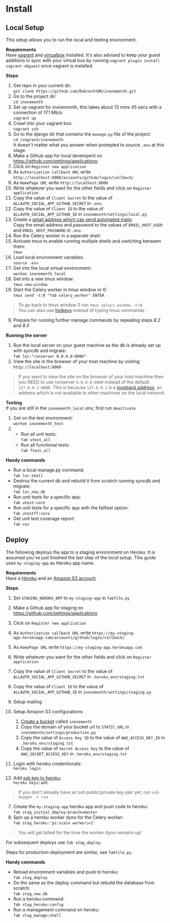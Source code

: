 # Install

## Local Setup

This setup allows you to run the local and testing environment.

**Requirements**   
Have [vagrant](http://www.vagrantup.com/downloads) and [virtualbox](https://www.virtualbox.org/wiki/Downloads) installed. It's also advised to keep your guest additions in sync with your virtual box by  running `vagrant plugin install vagrant-vbguest` once vagrant is installed.


**Steps**

1. Get repo in your current dir:  
  `git clone https://github.com/RobrechtDR/inonemonth.git`
2. Go to the project dir:  
  `cd inonemonth`
3. Set up vagrant for inonemonth, this takes about 13 mins 45 secs with a connection of 17.1 Mb/s:   
  `vagrant up`
4. Crawl into your vagrant box:  
   `vagrant ssh`  
5. Go to the django dir that contains the `manage.py` file of the project:   
  `cd /vagrant/inonemonth`     
   It doesn't matter what you answer when prompted to source `.env` at this stage.
6. Make a Github app for local developent on https://github.com/settings/applications:
  1. Click on `Register new application`
  2. As `Authorization callback URL` write `http://localhost:8000/accounts/github/login/callback/`
  3. As `HomePage URL` write `http://localhost:8000`
  4. Write whatever you want for the other fields and click on `Register application`
  5. Copy the value of `Client Secret` to the value of `ALLAUTH_SOCIAL_APP_GITHUB_SECRET` in `.env`.
  6. Copy the value of `Client ID` to the value of `ALLAUTH_SOCIAL_APP_GITHUB_ID` in `inonemonth/settings/local.py`.
7. Create a [gmail address which can send automated mails](https://support.google.com/mail/answer/14257?hl=en):   
   Copy the email address and password to the values of `EMAIL_HOST_USER` and `EMAIL_HOST_PASSWORD` in `.env`. 
8. Run the Celery worker in a seperate shell:    
  1. Activate tmux to enable running multiple shells and switching between them:     
    `tmux` 
  2. Load local environment variables:   
    `source .env`
  3. Get into the local virtual environment:    
    `workon inonemonth_local`
  4. Get into a new tmux window:      
    `tmux new-window`
  5. Start the Celery worker in tmux window nr 0:    
    `tmux send -t:0 "fab celery_worker" ENTER`

  > To go back to tmux window 0 run `tmux select-window -t:0`.    
  > You can also use [hotkeys](http://www.dayid.org/os/notes/tm.html) instead of typing tmux commands. 
9. Prepare for running further manage commands by repeating steps *8.2* and *8.3* 


**Running the server**  
1. Run the local server on your guest machine as the db is already set up with syncdb and migrate:  
  `fab loc:"runserver 0.0.0.0:8000"`  
2. View the site in the browser of your host machine by visiting `http://localhost:8009`

> If you want to view the site on the browser of your host machine then you NEED 
> to use runserver `0.0.0.0:8000` instead of the default `127.0.0.1:8000`. This is because 
> `127.0.0.1` is a [loopback address](http://stackoverflow.com/questions/18157353/connection-reset-when-port-forwarding-with-vagrant),
> an address which is not available to other machines on the local network

**Testing**  
If you are still in the `inonemonth_local` env, first run `deactivate`  

1. Get on the test environment:   
  `workon inonemonth_test`  
2.  
   * Run all unit tests:  
     `fab utest_all`   
   * Run all functional tests:   
     `fab ftest_all` 


**Handy commands**   

* Run a local manage.py command:  
   `fab loc:shell`
* Destroy the current db and rebuild it from scratch running syncdb and migrate:  
  `fab loc_new_db`  
* Run unit tests for a specific app:   
  `fab utest:core`
* Run unit tests for a specific app with the failfast option:    
  `fab utestff:core`
* Get unit test coverage report:   
  `fab cov`


## Deploy

The following deploys the app to a staging environment on Heroku. It is assumed you've just finished the last step of the *local setup*. This guide uses `my-staging-app` as Heroku app name.

**Requirements**   
Have a [Heroku](https://id.heroku.com/signup) and an [Amazon S3 account](http://aws.amazon.com/s3/).

**Steps**

1. Set `STAGING_HEROKU_APP` to `my-staging-app` in `fabfile.py`
2. Make a Github app for staging on https://github.com/settings/applications:
  1. Click on `Register new application`
  2. As `Authorization callback URL` write `https://my-staging-app.herokuapp.com/accounts/github/login/callback/`
  3. As `HomePage URL` write `https://my-staging-app.herokuapp.com`
  4. Write whatever you want for the other fields and click on `Register application`
  5. Copy the value of `Client Secret` to the value of `ALLAUTH_SOCIAL_APP_GITHUB_SECRET` in `.heroku_env/staging.txt`
  6. Copy the value of `Client ID` to the value of `ALLAUTH_SOCIAL_APP_GITHUB_ID` in `inonemonth/settings/staging.py`

3. Setup mailing
4. Setup Amazon S3 configurations:
    1. [Create a bucket](http://www.hongkiat.com/blog/amazon-s3-the-beginners-guide/#Gettting_an_Amazon_S3_Account) called `inonemonth`
    2. Copy the domain of your bucket url to `STATIC_URL` in `inonemonth/settings/production.py` 
    3. Copy the value of `Access Key ID` to the value of `AWS_ACCESS_KEY_ID` in `.heroku_env/staging.txt`
    4. Copy the value of `Secret Access Key` to the value of `AWS_SECRET_ACCESS_KEY` in `.heroku_env/staging.txt`

5. Login with heroku credentionals:   
  `heroku login`
6. Add [ssh key to heroku](https://devcenter.heroku.com/articles/keys):   
 `heroku keys:add`   

  > If you don't already have an ssh public/private key pair yet, run `ssh-keygen -t rsa`
7. Create the `my-staging-app` heroku app and push code to heroku:   
  `fab stag_initial_deploy:branch=master`
8. Spin up a heroku worker dyno for the Celery worker:    
  `fab stag_heroku:'ps:scale worker\=1'`    

  > You will get billed for the time the worker dyno remains up!

For subsequent deploys use `fab stag_deploy`. 

Steps for production deployment are similar, see `fabfile.py`.


**Handy commands**

* Reload environment variables and push to heroku:   
  `fab stag_deploy`  
* Do the same as the deploy command but rebuild the database from scratch:  
  `fab stag_new_db`  
* Run a heroku command:   
  `fab stag_heroku:config`
* Run a management command on heroku:   
  `fab stag_manage:shell`
